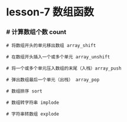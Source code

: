 # lesson-7 数组函数

### # 计算数组个数 count

	# 将数组开头的单元移出数组 array_shift

	# 在数组开头插入一个或多个单元 array_unshift

	# 将一个或多个单元压入数组的末尾（入栈）array_push
	
	# 弹出数组最后一个单元（出栈） array_pop
	
	# 数组排序 sort
	
	# 数组转字符串 implode
	
	# 字符串转数组 explode

